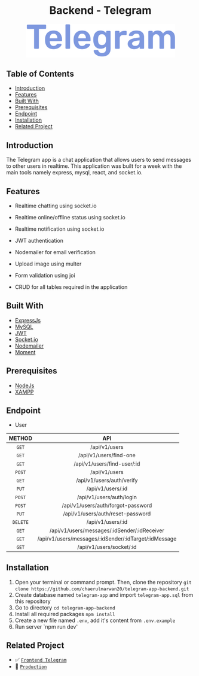 <h1 align="center">Backend - Telegram</h1>
<p align="center">
  <a href="https://chatting-telegram.netlify.app/" target="_blank"><img src="./images/Telegram.png"  width="400" alt="Telegram" border="0" /></a>
</p>

## Table of Contents

- [Introduction](#introduction)
- [Features](#features)
- [Built With](#built-with)
- [Prerequisites](#prerequisites)
- [Endpoint](#endpoint)
- [Installation](#installation)
- [Related Project](#related-project)

## Introduction

The Telegram app is a chat application that allows users to send messages to other users in realtime. This application was built for a week with the main tools namely express, mysql, react, and socket.io.

## Features

- Realtime chatting using socket.io

- Realtime online/offline status using socket.io

- Realtime notification using socket.io

- JWT authentication

- Nodemailer for email verification

- Upload image using multer

- Form validation using joi

- CRUD for all tables required in the application

## Built With

- [ExpressJs](https://expressjs.com/)
- [MySQL](https://www.mysql.com/)
- [JWT](https://jwt.io/)
- [Socket.io](https://socket.io/)
- [Nodemailer](https://nodemailer.com/)
- [Moment](https://momentjs.com/)

## Prerequisites

- [NodeJs](https://nodejs.org/en/download/)
- [XAMPP](https://www.apachefriends.org/index.html)

## Endpoint

- User

|  METHOD  |                          API                          |
| :------: | :---------------------------------------------------: |
|  `GET`   |                     /api/v1/users                     |
|  `GET`   |                /api/v1/users/find-one                 |
|  `GET`   |              /api/v1/users/find-user/:id              |
|  `POST`  |                     /api/v1/users                     |
|  `GET`   |               /api/v1/users/auth/verify               |
|  `PUT`   |                   /api/v1/users/:id                   |
|  `POST`  |               /api/v1/users/auth/login                |
|  `POST`  |          /api/v1/users/auth/forgot-password           |
|  `PUT`   |           /api/v1/users/auth/reset-password           |
| `DELETE` |                   /api/v1/users/:id                   |
|  `GET`   |     /api/v1/users/messages/:idSender/:idReceiver      |
|  `GET`   | /api/v1/users/messages/:idSender/:idTarget/:idMessage |
|  `GET`   |               /api/v1/users/socket/:id                |

## Installation

1. Open your terminal or command prompt. Then, clone the repository `git clone https://github.com/chaerulmarwan20/telegram-app-backend.git`
2. Create database named `telegram-app` and import `telegram-app.sql` from this repository
3. Go to directory `cd telegram-app-backend`
4. Install all required packages `npm install`
5. Create a new file named `.env`, add it's content from `.env.example`
6. Run server `npm run dev'

## Related Project

- :white_check_mark: [`Frontend Telegram`](https://github.com/chaerulmarwan20/telegram-app)
- :rocket: [`Production`](https://chatting-telegram.netlify.app/)

